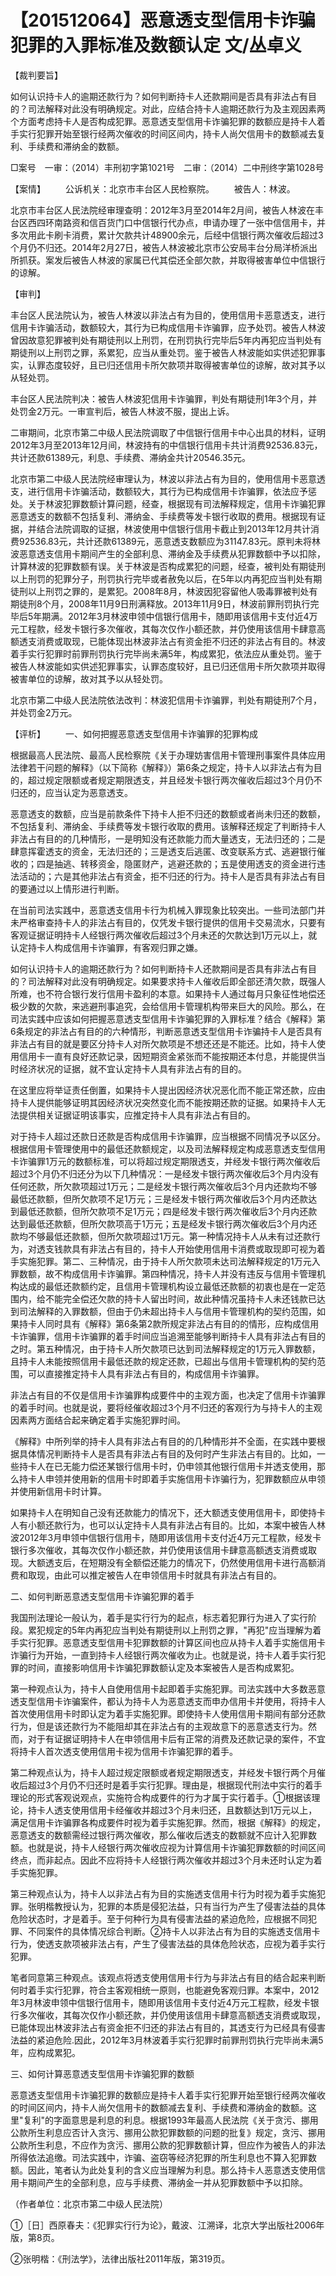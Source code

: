 # 【201512064】恶意透支型信用卡诈骗犯罪的入罪标准及数额认定 文/丛卓义

【裁判要旨】

如何认识持卡人的逾期还款行为？如何判断持卡人还款期间是否具有非法占有目的？司法解释对此没有明确规定。对此，应结合持卡人逾期还款行为及主观因素两个方面考虑持卡人是否构成犯罪。恶意透支型信用卡诈骗犯罪的数额应是持卡人着手实行犯罪开始至银行经两次催收的时间区间内，持卡人尚欠信用卡的数额减去复利、手续费和滞纳金的数额。

□案号　一审：（2014）丰刑初字第1021号　二审：（2014）二中刑终字第1028号

【案情】 　　公诉机关：北京市丰台区人民检察院。 　　被告人：林波。

北京市丰台区人民法院经审理查明：2012年3月至2014年2月间，被告人林波在丰台区西四环南路资和信百货门口中信银行代办点，申请办理了一张中信信用卡，并多次用此卡刷卡消费，累计欠款共计48900余元，后经中信银行两次催收后超过3个月仍不归还。2014年2月27日，被告人林波被北京市公安局丰台分局洋桥派出所抓获。案发后被告人林波的家属已代其偿还全部欠款，并取得被害单位中信银行的谅解。

【审判】

丰台区人民法院认为，被告人林波以非法占有为目的，使用信用卡恶意透支，进行信用卡诈骗活动，数额较大，其行为已构成信用卡诈骗罪，应予处罚。被告人林波曾因故意犯罪被判处有期徒刑以上刑罚，在刑罚执行完毕后5年内再犯应当判处有期徒刑以上刑罚之罪，系累犯，应当从重处罚。鉴于被告人林波能如实供述犯罪事实，认罪态度较好，且已归还信用卡所欠款项并取得被害单位的谅解，故对其予以从轻处罚。

丰台区人民法院判决：被告人林波犯信用卡诈骗罪，判处有期徒刑1年3个月，并处罚金2万元。一审宣判后，被告人林波不服，提出上诉。

二审期间，北京市第二中级人民法院调取了中信银行信用卡中心出具的材料，证明2012年3月至2013年12月间，林波持有的中信银行信用卡共计消费92536.83元，共计还款61389元，利息、手续费、滞纳金共计20546.35元。

北京市第二中级人民法院经审理认为，林波以非法占有为目的，使用信用卡恶意透支，进行信用卡诈骗活动，数额较大，其行为已构成信用卡诈骗罪，依法应予惩处。关于林波犯罪数额计算问题，经查，根据现有司法解释规定，信用卡诈骗犯罪恶意透支的数额不包括复利、滞纳金、手续费等发卡银行收取的费用。根据现有证据，并结合法院调取的证据，林波使用中信银行信用卡截止到2013年12月共计消费92536.83元，共计还款61389元，恶意透支数额应为31147.83元。原判未将林波恶意透支信用卡期间产生的全部利息、滞纳金及手续费从犯罪数额中予以扣除，计算林波的犯罪数额有误。关于林波是否构成累犯的问题，经查，被判处有期徒刑以上刑罚的犯罪分子，刑罚执行完毕或者赦免以后，在5年以内再犯应当判处有期徒刑以上刑罚之罪的，是累犯。2008年8月，林波因犯容留他人吸毒罪被判处有期徒刑8个月，2008年11月9日刑满释放。2013年11月9日，林波前罪刑罚执行完毕后5年期满。2012年3月林波申领中信银行信用卡，随即用该信用卡支付近4万元工程款，经发卡银行多次催收，其每次仅作小额还款，并仍使用该信用卡肆意高额透支消费或取现，已能体现出林波非法占有资金拒不归还的非法占有目的。林波着手实行犯罪时前罪刑罚执行完毕尚未满5年，构成累犯，依法应从重处罚。鉴于被告人林波能如实供述犯罪事实，认罪态度较好，且已归还信用卡所欠款项并取得被害单位的谅解，故对其予以从轻处罚。

北京市第二中级人民法院依法改判：林波犯信用卡诈骗罪，判处有期徒刑7个月，并处罚金2万元。

【评析】 　　一、如何把握恶意透支型信用卡诈骗罪的犯罪构成

根据最高人民法院、最高人民检察院《关于办理妨害信用卡管理刑事案件具体应用法律若干问题的解释》（以下简称《解释》）第6条之规定，持卡人以非法占有为目的，超过规定限额或者规定期限透支，并且经发卡银行两次催收后超过3个月仍不归还的，应当认定为恶意透支。

恶意透支的数额，应当是前款条件下持卡人拒不归还的数额或者尚未归还的数额，不包括复利、滞纳金、手续费等发卡银行收取的费用。该解释还规定了判断持卡人非法占有目的的几种情形，一是明知没有还款能力而大量透支，无法归还的；二是肆意挥霍透支的资金，无法归还的；三是透支后逃匿、改变联系方式、逃避银行催收的；四是抽逃、转移资金，隐匿财产，逃避还款的；五是使用透支的资金进行违法活动的；六是其他非法占有资金，拒不归还的行为。持卡人是否具有非法占有目的要通过以上情形进行判断。

在当前司法实践中，恶意透支信用卡行为机械入罪现象比较突出。一些司法部门并未严格审查持卡人的非法占有目的，仅凭发卡银行提供的信用卡交易流水，只要有客观证据证明持卡人经银行两次催收后超过3个月未还的欠款达到1万元以上，就认定持卡人构成信用卡诈骗罪，有客观归罪之嫌。

如何认识持卡人的逾期还款行为？如何判断持卡人还款期间是否具有非法占有目的？司法解释对此没有明确规定。如果要求持卡人催收后即全部还清欠款，既强人所难，也不符合银行发行信用卡盈利的本意。如果持卡人通过每月只象征性地偿还极少数的欠款，来逃避刑事追究，会给信用卡管理机构带来巨大的风险。那么，在司法实践中应该如何把握恶意透支型信用卡诈骗犯罪的入罪标准？结合《解释》第6条规定的非法占有目的的六种情形，判断恶意透支型信用卡诈骗持卡人是否具有非法占有目的就是要区分持卡人对所欠款项是不想还还是不能还。比如，持卡人使用信用卡一直有良好还款记录，因短期资金紧张而不能按期还本付息，并能提供当时经济状况的证据，就不宜认定持卡人具有非法占有的目的。

在这里应将举证责任倒置，如果持卡人提出因经济状况恶化而不能正常还款，应由持卡人提供能够证明其因经济状况突然变化而不能按期还款的证据。如果持卡人无法提供相关证据证明该事实，应推定持卡人具有非法占有目的。

对于持卡人超过还款日还款是否构成信用卡诈骗罪，应当根据不同情况予以区分。根据信用卡管理使用中的最低还款额规定，以及司法解释规定构成恶意透支型信用卡诈骗罪1万元的数额标准，可以将超过规定期限透支，并经发卡银行两次催收后超过3个月仍不归还分为以下几种情况：一是经发卡银行两次催收后3个月内没有任何还款，所欠款项超过1万元；二是经发卡银行两次催收后3个月内还款均不够最低还款额，但所欠款项不足1万元；三是经发卡银行两次催收后3个月内还款达到最低还款额，但所欠款项不足1万元；四是经发卡银行两次催收后3个月内还款达到最低还款额，但所欠款项高于1万元；五是经发卡银行两次催收后3个月内还款均不够最低还款额，但所欠款项超过1万元。第一种情况持卡人从未有过还款行为，对透支钱款具有非法占有目的，持卡人开始使用信用卡消费或取现即可视为着手实施犯罪。第二、三种情况，由于持卡人所欠款项未达司法解释规定的1万元入罪数额，故不构成信用卡诈骗罪。第四种情况，持卡人并没有违反与信用卡管理机构达成的最低还款额约定，且信用卡管理机构设立最低还款额的初衷也是在一定范围内，给不能完全偿还欠款的持卡人留出时间，故此种情况虽持卡人未还钱款已达到司法解释的入罪数额，但由于仍未超出持卡人与信用卡管理机构的契约范围，如果持卡人同时具有《解释》第6条第2款所规定非法占有目的的情形，应构成信用卡诈骗罪，信用卡诈骗罪的着手时间应当追溯至能够判断持卡人具有非法占有目的之时。第五种情况，由于持卡人所欠款项已达到司法解释规定的1万元入罪数额，且持卡人未能按照信用卡最低还款的规定还款，已超出与信用卡管理机构的契约范围，可以直接推定持卡人具有非法占有目的，构成信用卡诈骗罪。

非法占有目的不仅是信用卡诈骗罪构成要件中的主观方面，也决定了信用卡诈骗罪的着手时间。也就是说，要将经催收超过3个月不归还的客观行为与持卡人的主观因素两方面结合起来确定着手实施犯罪时间。

《解释》中所列举的持卡人具有非法占有目的的几种情形并不全面，在实践中要根据具体情况判断持卡人是否具有非法占有目的及何时产生非法占有目的。比如，一些持卡人在已无能力偿还某银行信用卡时，仍申领其他银行信用卡并透支使用，那么持卡人申领并使用新的信用卡时即着手实施信用卡诈骗行为，犯罪数额应从申领并使用新信用卡时计算。

如果持卡人在明知自己没有还款能力的情况下，还大额透支使用信用卡，即使持卡人有小额还款行为，也可以认定持卡人具有非法占有目的。比如，本案中被告人林波2012年3月申领中信银行信用卡，随即用该信用卡支付近4万元工程款，经发卡银行多次催收，其每次仅作小额还款，并仍使用该信用卡肆意高额透支消费或取现。大额透支后，在短期没有全额偿还能力的情况下，仍然使用信用卡进行高额消费和取现，由此可以推定被告人在申领信用卡时就具有非法占有目的。

二、如何判断恶意透支型信用卡诈骗犯罪的着手

我国刑法理论一般认为，着手是实行行为的起点，标志着犯罪行为进入了实行阶段。累犯规定的5年内再犯应当判处有期徒刑以上刑罚之罪，"再犯"应当理解为着手实行犯罪。恶意透支型信用卡犯罪数额的计算区间也应从持卡人着手实施信用卡诈骗行为开始，一直到持卡人经银行两次催收为止。也就是说，持卡人着手实行犯罪的时间，直接影响信用卡诈骗犯罪数额认定及本案被告人是否构成累犯。

第一种观点认为，持卡人自使用信用卡起即着手实施犯罪。司法实践中大多数恶意透支型信用卡诈骗案件，都认为持卡人为恶意透支而申办信用卡并使用，将持卡人首次使用信用卡时即认定为着手实施犯罪。即使持卡人使用信用卡期间有部分还款行为，但是该还款行为不能阻却其在非法占有的主观故意下的恶意透支行为。然而，对于有证据证明持卡人在申领信用卡后有正常的消费及还款记录的案件，不宜将持卡人首次透支使用信用卡视为信用卡诈骗犯罪的着手。

第二种观点认为，持卡人超过规定限额或者规定期限透支，并经发卡银行两个月催收后超过3个月仍不归还时是着手实行犯罪。理由是，根据现代刑法中实行的着手理论的形式客观说观点，实施符合构成要件的行为才属于实行着手。①根据该理论，持卡人透支使用信用卡经催收并超过3个月未归还，且数额达到1万元以上，满足信用卡诈骗罪各构成要件时视为着手实施犯罪。然而，根据《解释》的规定，恶意透支的数额需经过银行两次催收，那么催收后透支的数额就不应计入犯罪数额。也就是说，持卡人经银行两次催收应视为计算信用卡诈骗犯罪数额的时间区间终点，而非起点。因此不应将持卡人经银行两次催收并超过3个月未还时认定为着手实施犯罪。

第三种观点认为，持卡人以非法占有为目的实施透支信用卡行为时视为着手实施犯罪。张明楷教授认为，犯罪的本质是侵犯法益，只有当行为产生了侵害法益的具体危险状态时，才是着手。至于何种行为具有侵害法益的紧迫危险，应根据不同犯罪、不同案件的具体情况综合判断。②持卡人以非法占有为目的实施透支信用卡行为，使透支款项被非法占有，产生了侵害法益的具体危险状态，应视为着手实行犯罪。

笔者同意第三种观点。该观点将透支使用信用卡行为与非法占有目的结合起来判断何时着手实行犯罪，符合主客观相统一原则，也能避免客观归罪。本案中，2012年3月林波申领中信银行信用卡，随即用该信用卡支付近4万元工程款，经发卡银行多次催收，其每次仅作小额还款，并仍使用该信用卡肆意高额透支消费或取现，已能体现出林波非法占有资金拒不归还的非法占有目的，其透支行为已经具有侵害法益的紧迫危险.因此，2012年3月林波着手实行犯罪时前罪刑罚执行完毕尚未满5年，应构成累犯。

三、如何计算恶意透支型信用卡诈骗犯罪的数额

恶意透支型信用卡诈骗犯罪的数额应是持卡人着手实行犯罪开始至银行经两次催收的时间区间内，持卡人尚欠信用卡的数额减去复利、手续费和滞纳金的数额。这里"复利"的字面意思是利息的利息。根据1993年最高人民法院《关于贪污、挪用公款所生利息应否计入贪污、挪用公款犯罪数额的问题的批复》规定，贪污、挪用公款所生利息，不应作为贪污、挪用公款的犯罪数额计算，但应作为被告人的非法所得依法追缴。司法实践中，诈骗、盗窃等经济犯罪的所生利息也不算入犯罪数额。因此，笔者认为此处复利的含义应当理解为利息。那么持卡人恶意透支使用信用卡期间产生的全部利息，应与手续费、滞纳金一并从犯罪数额中予以扣除。

（作者单位：北京市第二中级人民法院）

①［日］西原春夫：《犯罪实行行为论》，戴波、江溯译，北京大学出版社2006年版，第8页。

②张明楷：《刑法学》，法律出版社2011年版，第319页。